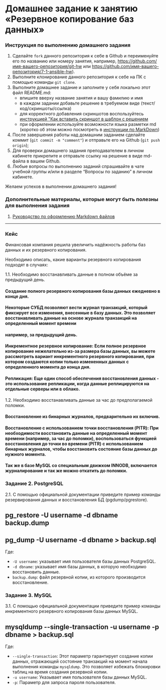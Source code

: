 ﻿# Домашнее задание к занятию «Резервное копирование баз данных»

### Инструкция по выполнению домашнего задания

   1. Сделайте `fork` данного репозитория к себе в Github и переименуйте его по названию или номеру занятия, например, https://github.com/имя-вашего-репозитория/git-hw или  https://github.com/имя-вашего-репозитория/7-1-ansible-hw).
   2. Выполните клонирование данного репозитория к себе на ПК с помощью команды `git clone`.
   3. Выполните домашнее задание и заполните у себя локально этот файл README.md:
      - впишите вверху название занятия и вашу фамилию и имя
      - в каждом задании добавьте решение в требуемом виде (текст/код/скриншоты/ссылка)
      - для корректного добавления скриншотов воспользуйтесь [инструкцией "Как вставить скриншот в шаблон с решением](https://github.com/netology-code/sys-pattern-homework/blob/main/screen-instruction.md)
      - при оформлении используйте возможности языка разметки md (коротко об этом можно посмотреть в [инструкции  по MarkDown](https://github.com/netology-code/sys-pattern-homework/blob/main/md-instruction.md))
   4. После завершения работы над домашним заданием сделайте коммит (`git commit -m "comment"`) и отправьте его на Github (`git push origin`);
   5. Для проверки домашнего задания преподавателем в личном кабинете прикрепите и отправьте ссылку на решение в виде md-файла в вашем Github.
   6. Любые вопросы по выполнению заданий спрашивайте в чате учебной группы и/или в разделе “Вопросы по заданию” в личном кабинете.
   
Желаем успехов в выполнении домашнего задания!
   
### Дополнительные материалы, которые могут быть полезны для выполнения задания

1. [Руководство по оформлению Markdown файлов](https://gist.github.com/Jekins/2bf2d0638163f1294637#Code)

---

### Кейс

Финансовая компания решила увеличить надёжность работы баз данных и их резервного копирования.

Необходимо описать, какие варианты резервного копирования подходят в случаях:

1.1. Необходимо восстанавливать данные в полном объёме за предыдущий день.

#### Создание полного резервного копирования базы данных ежедневно в конце дня. 
#### Некоторые СУБД позволяют вести журнал транзакций, который фиксирует все изменения, внесенные в базу данных. Это позволяет восстанавливать данные на основе журнала транзакций на определенный момент времени
#### например, за предыдущий день.
#### Инкрементное резервное копирование: Если полное резервное копирование нежелательно из-за размера базы данных, вы можете рассмотреть вариант инкрементного резервного копирования, при котором создаются копии только измененных данных с определенного момента до конца дня.
#### Репликация: Еще один способ обеспечения восстановления данных - это использование репликации, когда данные реплицируются на отдельные серверы или в облако. 

1.2. Необходимо восстанавливать данные за час до предполагаемой поломки.

#### Восстановление из бинарных журналов, предварительно их включив. 

#### Восстановление с использованием точки восстановления (PITR): При необходимости восстановить данные на определенный момент времени (например, за час до поломки),  воспользоваться функцией восстановления до точки во времени (PITR) с использованием бинарных журналов, чтобы восстановить состояние базы данных до нужного момента.
#### Так же в базе MySQL со специальным движком INNODB, включается журналирование  и так же можно откатить до поломки.

    

                                   

      
 
### Задание 2. PostgreSQL


2.1. С помощью официальной документации приведите пример команды резервирования данных и восстановления БД (pgdump/pgrestore).

## pg_restore -U username -d dbname backup.dump
## pg_dump -U username -d dbname > backup.sql

Где:
- `-U username`: указывает имя пользователя базы данных PostgreSQL.
- `-d dbname`: указывает имя базы данных, в которую необходимо восстановить данные.
- `backup.dump`: файл резервной копии, из которого производится восстановление.




### Задание 3. MySQL

3.1. С помощью официальной документации приведите пример команды инкрементного резервного копирования базы данных MySQL.

## mysqldump --single-transaction -u username -p dbname > backup.sql


Где:
- `--single-transaction`: Этот параметр гарантирует создание копии данных, отражающей состояние транзакций на момент начала выполнения команды `mysqldump`. Это позволяет избежать блокировки таблиц на время создания резервной копии.
- `-u username`: Указывает имя пользователя базы данных MySQL.
- `-p`: Параметр для запроса пароля пользователя.



